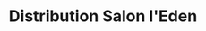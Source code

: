 ---
title: "Distribution Salon l'Eden"
url: /lachute/distribution-salon-leden/
shop: hairdresser
---